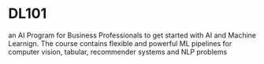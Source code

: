 # DL101
an AI Program for Business Professionals to get started with AI and Machine Learnign. The course contains flexible and powerful ML pipelines for computer vision, tabular,  recommender systems and NLP problems
